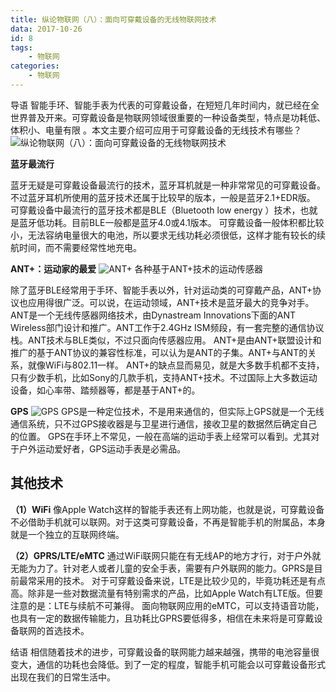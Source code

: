 ```yaml
---
title: 纵论物联网（八）：面向可穿戴设备的无线物联网技术
data: 2017-10-26
id: 8
tags:
    - 物联网
categories:
    - 物联网
---
```


导语
智能手环、智能手表为代表的可穿戴设备，在短短几年时间内，就已经在全世界普及开来。可穿戴设备是物联网领域很重要的一种设备类型，特点是功耗低、体积小、电量有限 。本文主要介绍可应用于可穿戴设备的无线技术有哪些？
![纵论物联网（八）：面向可穿戴设备的无线物联网技术](http://ovfro7ddi.bkt.clouddn.com/%E9%9D%A2%E5%90%91%E5%8F%AF%E7%A9%BF%E6%88%B4%E8%AE%BE%E5%A4%87%E7%9A%84%E6%97%A0%E7%BA%BF%E7%89%A9%E8%81%94%E7%BD%91%E6%8A%80%E6%9C%AF1.JPEG)
<!--more-->

__蓝牙最流行__

蓝牙无疑是可穿戴设备最流行的技术，蓝牙耳机就是一种非常常见的可穿戴设备。不过蓝牙耳机所使用的蓝牙技术还属于比较早的版本，一般是蓝牙2.1+EDR版。
可穿戴设备中最流行的蓝牙技术都是BLE（Bluetooth low energy ）技术，也就是蓝牙低功耗。目前BLE一般都是蓝牙4.0或4.1版本。
可穿戴设备一般体积都比较小，无法容纳电量很大的电池，所以要求无线功耗必须很低，这样才能有较长的续航时间，而不需要经常性地充电。

__ANT+：运动家的最爱__
![ANT+](http://ovfro7ddi.bkt.clouddn.com/%E9%9D%A2%E5%90%91%E5%8F%AF%E7%A9%BF%E6%88%B4%E8%AE%BE%E5%A4%87%E7%9A%84%E6%97%A0%E7%BA%BF%E7%89%A9%E8%81%94%E7%BD%91%E6%8A%80%E6%9C%AF2.JPEG)
各种基于ANT+技术的运动传感器

除了蓝牙BLE经常用于手环、智能手表以外，针对运动类的可穿戴产品，ANT+协议也应用得很广泛。可以说，在运动领域，ANT+技术是蓝牙最大的竞争对手。
ANT是一个无线传感器网络技术，由Dynastream Innovations下面的ANT Wireless部门设计和推广。ANT工作于2.4GHz ISM频段，有一套完整的通信协议栈。ANT技术与BLE类似，不过只面向传感器应用。
ANT+是由ANT+联盟设计和推广的基于ANT协议的兼容性标准，可以认为是ANT的子集。ANT+与ANT的关系，就像WiFi与802.11一样。
ANT+的缺点显而易见，就是大多数手机都不支持，只有少数手机，比如Sony的几款手机，支持ANT+技术。不过国际上大多数运动设备，如心率带、踏频器等，都是基于ANT+的。

__GPS__
![GPS](http://ovfro7ddi.bkt.clouddn.com/%E9%9D%A2%E5%90%91%E5%8F%AF%E7%A9%BF%E6%88%B4%E8%AE%BE%E5%A4%87%E7%9A%84%E6%97%A0%E7%BA%BF%E7%89%A9%E8%81%94%E7%BD%91%E6%8A%80%E6%9C%AF3.JPEG)
GPS是一种定位技术，不是用来通信的，但实际上GPS就是一个无线通信系统，只不过GPS接收器是与卫星进行通信，接收卫星的数据然后确定自己的位置。
GPS在手环上不常见，一般在高端的运动手表上经常可以看到。尤其对于户外运动爱好者，GPS运动手表是必需品。

## __其他技术__
__（1）WiFi__
像Apple Watch这样的智能手表还有上网功能，也就是说，可穿戴设备不必借助手机就可以联网。对于这类可穿戴设备，不再是智能手机的附属品，本身就是一个独立的互联网终端。

__（2）GPRS/LTE/eMTC__
通过WiFi联网只能在有无线AP的地方才行，对于户外就无能为力了。针对老人或者儿童的安全手表，需要有户外联网的能力。GPRS是目前最常采用的技术。
对于可穿戴设备来说，LTE是比较少见的，毕竟功耗还是有点高。除非是一些对数据流量有特别需求的产品，比如Apple Watch有LTE版。但要注意的是：LTE与续航不可兼得。
面向物联网应用的eMTC，可以支持语音功能，也具有一定的数据传输能力，且功耗比GPRS要低得多，相信在未来将是可穿戴设备联网的首选技术。

结语
相信随着技术的进步，可穿戴设备的联网能力越来越强，携带的电池容量很变大，通信的功耗也会降低。到了一定的程度，智能手机可能会以可穿戴设备形式出现在我们的日常生活中。
